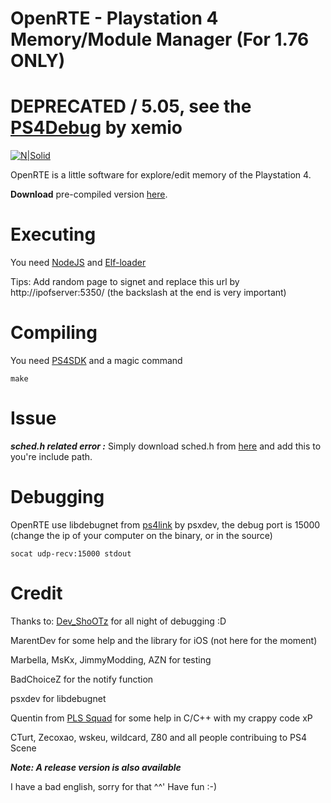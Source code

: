 # OpenRTE - Playstation 4 Memory/Module Manager (For 1.76 ONLY)
# DEPRECATED / 5.05, see the [PS4Debug](https://github.com/xemio/ps4debug/) by xemio

[![N|Solid](http://i.imgur.com/22NR4YM.png)](#)

OpenRTE is a little software for explore/edit memory of the Playstation 4.

**Download** pre-compiled version [here](https://github.com/theorywrong/OpenRTE/releases/).

# Executing
You need [NodeJS](https://nodejs.org/en/)  and [Elf-loader](https://github.com/ps4dev/elf-loader)

Tips: Add random page to signet and replace this url by http://ipofserver:5350/ (the backslash at the end is very important)

# Compiling
You need [PS4SDK](https://github.com/ps4dev/ps4sdk) and a magic command
```
make
```

# Issue

***sched.h related error :*** Simply download sched.h from [here](https://ghostbin.com/paste/d78ms
) and add this to you're include path.

# Debugging
OpenRTE use libdebugnet from [ps4link](https://github.com/psxdev/ps4link) by psxdev, the debug port is 15000 (change the ip of your computer on the binary, or in the source)
```
socat udp-recv:15000 stdout
```

# Credit
Thanks to:
[Dev_ShoOTz](https://realitygaming.fr/members/dev_shootz.412/) for all night of debugging :D

MarentDev for some help and the library for iOS (not here for the moment)

Marbella, MsKx, JimmyModding, AZN for testing

BadChoiceZ for the notify function

psxdev for libdebugnet

Quentin from [PLS Squad](https://discord.gg/5zPDW5) for some help in C/C++ with my crappy code xP

CTurt, Zecoxao, wskeu, wildcard, Z80 and all people contribuing to PS4 Scene


***Note: A release version is also available***

I have a bad english, sorry for that ^^'
Have fun :-)
